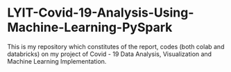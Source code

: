 # LYIT-Covid-19-Analysis-Using-Machine-Learning-PySpark

This is my repository which constitutes of the report, codes (both colab and databricks) on my project of Covid - 19 Data Analysis, Visualization and Machine Learning Implementation.
